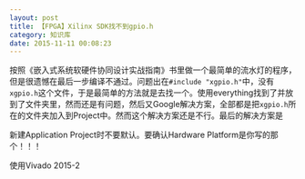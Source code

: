 ```yaml
---
layout: post
title: 【FPGA】Xilinx SDK找不到gpio.h
category: 知识库
date: 2015-11-11 00:08:23
---
```


按照《嵌入式系统软硬件协同设计实战指南》书里做一个最简单的流水灯的程序，但是很遗憾在最后一步编译不通过。问题出在`#include "xgpio.h"`中，没有`xgpio.h`这个文件，于是最简单的方法就是去找一个。使用everything找到了并放到了文件夹里，然而还是有问题，然后又Google解决方案，全部都是把`xgpio.h`所在的文件夹加入到Project中。然而这个解决方案还是不行。最后的解决方案是

<!-- more -->

新建Application Project时不要默认。要确认Hardware Platform是你写的那个！！！

使用Vivado 2015-2
